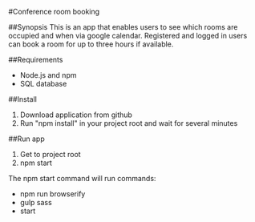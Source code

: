#Conference room booking

##Synopsis
This is an app that enables users to see which rooms are occupied and when via google calendar.
Registered and logged in users can book a room for up to three hours if available.

##Requirements
- Node.js and npm
- SQL database

##Install
1. Download application from github
2. Run "npm install" in your project root and wait for several minutes

##Run app
1. Get to project root
2. npm start

The npm start command will run commands:
- npm run browserify
- gulp sass
- start
